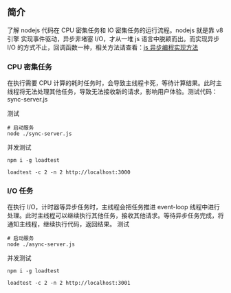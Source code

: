 ## 简介

了解 nodejs 代码在 CPU 密集任务和 IO 密集任务的运行流程。nodejs 就是靠 v8 引擎 实现事件驱动，异步非堵塞 I/O，才从一堆 js 语言中脱颖而出。而实现异步 I/O 的方式不止，回调函数一种，相关方法请查看：[js 异步编程实现方法](http://www.zmscode.cn/2019/10/09/js%E5%BC%82%E6%AD%A5%E7%BC%96%E7%A8%8B%E5%AE%9E%E7%8E%B0%E6%96%B9%E6%B3%95/)

### CPU 密集任务

在执行需要 CPU 计算的耗时任务时，会导致主线程卡死，等待计算结果。此时主线程将无法处理其他任务，导致无法接收新的请求，影响用户体验。测试代码：sync-server.js

测试

```shell
# 启动服务
node ./sync-server.js
```

并发测试

```shell
npm i -g loadtest

loadtest -c 2 -n 2 http://localhost:3000
```

### I/O 任务

在执行 I/O，计时器等异步任务时，主线程会把任务推进 event-loop 线程中进行处理。此时主线程可以继续执行其他任务，接收其他请求。等待异步任务完成，将通知主线程，继续执行代码，返回结果。
测试

```shell
# 启动服务
node ./async-server.js
```

并发测试

```shell
npm i -g loadtest

loadtest -c 2 -n 2 http://localhost:3001
```
